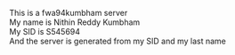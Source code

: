 This is a fwa94kumbham server<br>
My name is Nithin Reddy Kumbham<br>
My SID is S545694<br>
And the server is generated from my SID and my last name
